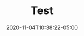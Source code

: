 ---
title: "Test"
date: 2020-11-04T10:38:22-05:00
draft: true
description: ""

publisherLogo: "logo.png"

posterPortrait: "49.jpg"
posterLandscape: "50.jpg"
posterSquare: "51.jpg"

featured_image: "listImage.jpg"

page1Img: "logo.png"

problemTitle: "some problem"
page2Img: "logo.png"
problem1: "problem one text"
problem2: "problem two text"
problem3: "problem three text"
problem4: "problem four text"

solutionTitle: "some solution"
page3Img: "logo.png"
solution1: "solution one text"
solution2: "solution two text"
solution3: "solution three text"
solution4: "solution four text"

successTitle: "success title"
page4Img: "logo.png"

reviewDate: "09/17/2020"
reviewSummary: "Client review summary here."
page5Img: "logo.png"

projectSpecs: "Paragraph about job specifications."
page6Img: "logo.png"

page7Img: "logo.png"

---